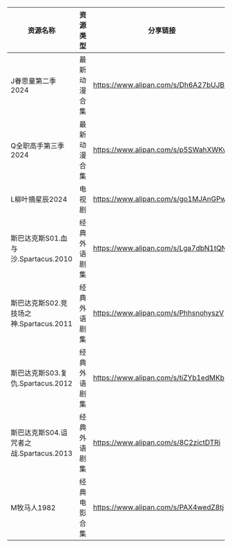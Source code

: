 | 资源名称                          | 资源类型   | 分享链接                                 | 发布时间                |
| ----------------------------- | ------ | ------------------------------------ | ------------------- |
| J眷思量第二季2024                   | 最新动漫合集 | https://www.alipan.com/s/Dh6A27bUJBP | 2024-06-01 11:10:17 |
| Q全职高手第三季2024                  | 最新动漫合集 | https://www.alipan.com/s/p5SWahXWKvy | 2024-06-01 11:10:19 |
| L柳叶摘星辰2024                    | 电视剧    | https://www.alipan.com/s/go1MJAnGPw1 | 2024-06-01 07:34:12 |
| 斯巴达克斯S01.血与沙.Spartacus.2010   | 经典外语剧集 | https://www.alipan.com/s/Lga7dbN1tQN | 2024-06-01 11:06:24 |
| 斯巴达克斯S02.竞技场之神.Spartacus.2011 | 经典外语剧集 | https://www.alipan.com/s/PhhsnohyszV | 2024-06-01 11:06:26 |
| 斯巴达克斯S03.复仇.Spartacus.2012    | 经典外语剧集 | https://www.alipan.com/s/tiZYb1edMKb | 2024-06-01 11:06:28 |
| 斯巴达克斯S04.诅咒者之战.Spartacus.2013 | 经典外语剧集 | https://www.alipan.com/s/8C2zictDTRi | 2024-06-01 11:06:29 |
| M牧马人1982                      | 经典电影合集 | https://www.alipan.com/s/PAX4wedZ8tj | 2024-06-01 08:16:10 |
